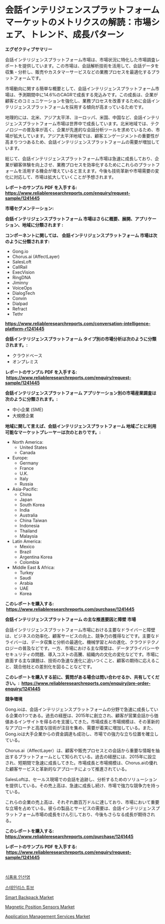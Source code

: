 <p><h1>会話インテリジェンスプラットフォームマーケットのメトリクスの解読：市場シェア、トレンド、成長パターン</h1></p><p><strong>エグゼクティブサマリー</strong></p>
<p><p>会話インテリジェンスプラットフォーム市場は、市場状況に特化した市場調査レポートを提供しています。この市場は、会話解析技術を活用して、会話データを収集・分析し、販売やカスタマーサービスなどの業務プロセスを最適化するプラットフォームです。</p><p>市場動向に関する簡単な概要として、会話インテリジェンスプラットフォーム市場は、予測期間中に14.6%のCAGRで成長する見込みです。この成長は、企業が顧客とのコミュニケーションを強化し、業務プロセスを改善するために会話インテリジェンスプラットフォームを採用する傾向が高まっているためです。</p><p>地理的には、北米、アジア太平洋、ヨーロッパ、米国、中国など、会話インテリジェンスプラットフォーム市場は世界中で成長しています。北米地域では、テクノロジーの普及率が高く、企業が先進的な会話分析ツールを求めているため、市場が拡大しています。アジア太平洋地域では、顧客エンゲージメントの重要性が高まりつつあるため、会話インテリジェンスプラットフォームの需要が増加しています。</p><p>総じて、会話インテリジェンスプラットフォーム市場は急速に成長しており、企業が顧客体験を向上させ、業務プロセスを効率化するためにこれらのプラットフォームを活用する機会が増えていると言えます。今後も技術革新や市場需要の変化に対応して、市場は拡大していくことが予想されます。</p></p>
<p><strong>レポートのサンプル PDF を入手する: <a href="https://www.reliableresearchreports.com/enquiry/request-sample/1241445">https://www.reliableresearchreports.com/enquiry/request-sample/1241445</a></strong></p>
<p><strong>市場セグメンテーション:</strong></p>
<p><strong> 会話インテリジェンスプラットフォーム 市場はさらに概要、展開、アプリケーション、地域に分類されます :</strong></p>
<p><strong>コンポーネントに関しては、 会話インテリジェンスプラットフォーム 市場は次のように分類されます: &nbsp;</strong></p>
<p><ul><li>Gong.io</li><li>Chorus.ai (AffectLayer)</li><li>SalesLoft</li><li>CallRail</li><li>ExecVision</li><li>RingDNA</li><li>Jiminny</li><li>VoiceOps</li><li>DialogTech</li><li>Convin</li><li>Dialpad</li><li>Refract</li><li>Tethr</li></ul></p>
<p><strong><a href="https://www.reliableresearchreports.com/conversation-intelligence-platform-r1241445">https://www.reliableresearchreports.com/conversation-intelligence-platform-r1241445</a></strong></p>
<p><strong> 会話インテリジェンスプラットフォーム タイプ別の市場分析は次のように分類されます。:</strong></p>
<p><ul><li>クラウドベース</li><li>オンプレミス</li></ul></p>
<p><strong>レポートのサンプル PDF を入手する: &nbsp;<a href="https://www.reliableresearchreports.com/enquiry/request-sample/1241445">https://www.reliableresearchreports.com/enquiry/request-sample/1241445</a></strong></p>
<p><strong> 会話インテリジェンスプラットフォーム アプリケーション別の市場産業調査は次のように分類されます。:</strong></p>
<p><ul><li>中小企業 (SME)</li><li>大規模企業</li></ul></p>
<p><strong>地域に関して言えば、会話インテリジェンスプラットフォーム 地域ごとに利用可能なマーケットプレーヤーは次のとおりです。:</strong></p>
<p><ul>
    <li>
        North America:
        <ul>
            <li>United States</li>
            <li>Canada</li>
        </ul>
    </li>
    <li>
        Europe:
        <ul>
            <li>Germany</li>
            <li>France</li>
            <li>U.K.</li>
            <li>Italy</li>
            <li>Russia</li>
        </ul>
    </li>
    <li>
        Asia-Pacific:
        <ul>
            <li>China</li>
            <li>Japan</li>
            <li>South Korea</li>
            <li>India</li>
            <li>Australia</li>
            <li>China Taiwan</li>
            <li>Indonesia</li>
            <li>Thailand</li>
            <li>Malaysia</li>
        </ul>
    </li>
    <li>
        Latin America:
        <ul>
            <li>Mexico</li>
            <li>Brazil</li>
            <li>Argentina Korea</li>
            <li>Colombia</li>
        </ul>
    </li>
    <li>
        Middle East & Africa:
        <ul>
            <li>Turkey</li>
            <li>Saudi</li>
            <li>Arabia</li>
            <li>UAE</li>
            <li>Korea</li>
        </ul>
    </li>
    </ul></p>
<p><strong>このレポートを購入する: &nbsp;<a href="https://www.reliableresearchreports.com/purchase/1241445">https://www.reliableresearchreports.com/purchase/1241445</a></strong></p>
<p><strong>会話インテリジェンスプラットフォーム の主な推進要因と障壁 市場</strong></p>
<p><p>会話インテリジェンスプラットフォーム市場における主要なドライバーと障壁は、ビジネスの効率化、顧客サービスの向上、競争力の獲得などです。主要なドライバーは、データ収集と分析の最適化、機械学習とAIの進化、クラウドテクノロジーの普及などです。一方、市場における主な障壁は、データプライバシーやセキュリティの問題、導入コストの高騰、組織内の文化の変化などです。市場に直面する主な課題は、技術の急速な進化に追いつくこと、顧客の期待に応えること、競合他社との差別化を図ることなどです。</p></p>
<p><strong>このレポートを購入する前に、質問がある場合は問い合わせるか、共有してください。:&nbsp; <a href="https://www.reliableresearchreports.com/enquiry/pre-order-enquiry/1241445">https://www.reliableresearchreports.com/enquiry/pre-order-enquiry/1241445</a></strong></p>
<p><strong>競争環境</strong></p>
<p><p>Gong.ioは、会話インテリジェンスプラットフォームの分野で急速に成長している企業の1つである。過去の経歴は、2015年に創立され、顧客が営業会話から価値あるインサイトを得るのを支援してきた。市場成長と市場規模は、その革新的なアプローチと高度な技術が注目を集め、需要が着実に増加している。また、Gong.ioは大手企業からの資金調達も成功し、市場での強力な立ち位置を確立している。</p><p>Chorus.ai（AffectLayer）は、顧客や販売プロセスとの会話から重要な情報を抽出するプラットフォームとして知られている。過去の経歴には、2015年に設立され、短期間で急速に成長してきた。市場成長と市場規模は、Chorus.aiの優れた顧客サービスと革新的なアプローチによって推進されている。</p><p>SalesLoftは、セールス現場での会話を追跡し、分析するためのソリューションを提供している。その売上高は、急速に成長し続け、市場で強力な競争力を持っている。</p><p>これらの企業の売上高は、それぞれ数百万ドルに達しており、市場において重要な立場を占めている。彼らの製品とサービスの需要は、会話インテリジェンスプラットフォーム市場の成長をけん引しており、今後もさらなる成長が期待される。</p></p>
<p><strong>このレポートを購入する: &nbsp; <a href="https://www.reliableresearchreports.com/purchase/1241445">https://www.reliableresearchreports.com/purchase/1241445</a></strong></p>
<p><strong>レポートのサンプル PDF を入手する: &nbsp;<a href="https://www.reliableresearchreports.com/enquiry/request-sample/1241445">https://www.reliableresearchreports.com/enquiry/request-sample/1241445</a></strong><strong></strong></p>
<p>&nbsp;</p>
<p><p><a href="https://github.com/laholand/Market-Research-Report-List-3/blob/main/612989560516.md">식품용 인산염</a></p><p><a href="https://github.com/KellyLyncyh543964/Market-Research-Report-List-1/blob/main/519229060520.md">스테인리스 튜브</a></p><p><a href="https://issuu.com/reportprime-2/docs/smart-backpack-market-size-2030.pptx">Smart Backpack Market</a></p><p><a href="https://www.linkedin.com/pulse/magnetic-position-sensors-market-research-report-its-history-6uv8e?trackingId=v%2FW5vkeofz2H88R5%2FV%2FZSA%3D%3D">Magnetic Position Sensors Market</a></p><p><a href="https://github.com/lataunyatinikmelvin59ilbd0dv/Market-Research-Report-List-2/blob/main/application-management-services-market.md">Application Management Services Market</a></p></p>